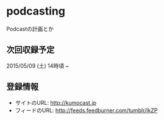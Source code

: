 # podcasting
Podcastの計画とか

## 次回収録予定
2015/05/09 (土) 14時頃 ~

## 登録情報
- サイトのURL: http://kumocast.jp
- フィードのURL: http://feeds.feedburner.com/tumblr/IkZP
